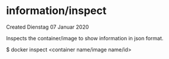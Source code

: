 # information/inspect
Created Dienstag 07 Januar 2020

Inspects the container/image to show information in json format.

$ docker inspect <container name/image name/id>

